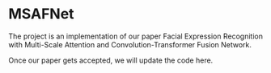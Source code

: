 # MSAFNet
The project is an implementation of our paper Facial Expression Recognition with Multi-Scale Attention and Convolution-Transformer Fusion Network.

Once our paper gets accepted, we will update the code here.
